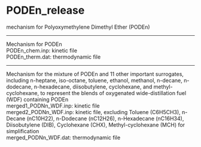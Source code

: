 # PODEn_release
mechanism for Polyoxymethylene Dimethyl Ether (PODEn)

----------------------------------------------------------------------------
Mechanism for PODEn  
PODEn_chem.inp: kinetic file  
PODEn_therm.dat: thermodynamic file  

----------------------------------------------------------------------------
Mechanism for the mixture of PODEn and 11 other important surrogates, including  n-heptane, iso-octane, toluene, ethanol, methanol, n-decane, n-dodecane, n-hexadecane, diisobutylene, cyclohexane, and methyl-cyclohexane, to represent the blends of oxygenated wide-distillation fuel (WDF) containing PODEn  
merged1_PODNn_WDF.inp: kinetic file  
merged2_PODNn_WDF.inp: kinetic file, excluding Toluene (C6H5CH3), n-Decane (nC10H22), n-Dodecane (nC12H26), n-Hexadecane (nC16H34), Diisobutylene (DIB), Cyclohexane (CHX), Methyl-cyclohexane (MCH) for simplification  
merged_PODNn_WDF.dat: thermodynamic file  
